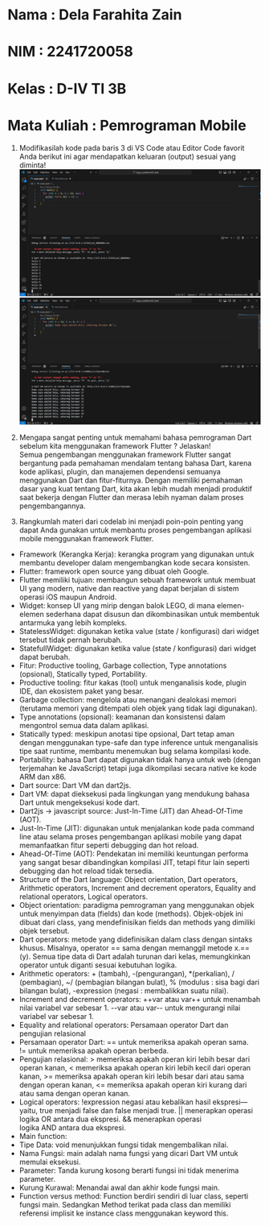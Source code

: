 # Nama        : Dela Farahita Zain
# NIM         : 2241720058
# Kelas       : D-IV TI 3B
# Mata Kuliah : Pemrograman Mobile

1. Modifikasilah kode pada baris 3 di VS Code atau Editor Code favorit Anda berikut ini agar mendapatkan keluaran (output) sesuai yang diminta! \
![alt text](image.png)
![alt text](image-1.png)

2. Mengapa sangat penting untuk memahami bahasa pemrograman Dart sebelum kita menggunakan framework Flutter ? Jelaskan! \
Semua pengembangan menggunakan framework Flutter sangat bergantung pada pemahaman mendalam tentang bahasa Dart, karena kode aplikasi, plugin, dan manajemen dependensi semuanya menggunakan Dart dan fitur-fiturnya. Dengan memiliki pemahaman dasar yang kuat tentang Dart, kita akan lebih mudah menjadi produktif saat bekerja dengan Flutter dan merasa lebih nyaman dalam proses pengembangannya.

3. Rangkumlah materi dari codelab ini menjadi poin-poin penting yang dapat Anda gunakan untuk membantu proses pengembangan aplikasi mobile menggunakan framework Flutter. 
- Framework (Kerangka Kerja): kerangka program yang digunakan untuk membantu developer dalam mengembangkan kode secara konsisten.
- Flutter: framework open source yang dibuat oleh Google.
- Flutter memiliki tujuan: membangun sebuah framework untuk membuat UI yang modern, native dan reactive yang dapat berjalan di sistem operasi iOS maupun Android.
- Widget: konsep UI yang mirip dengan balok LEGO, di mana elemen-elemen sederhana dapat disusun dan dikombinasikan untuk membentuk antarmuka yang lebih kompleks.
- StatelessWidget: digunakan ketika value (state / konfigurasi) dari widget tersebut tidak pernah berubah.
- StatefullWidget: digunakan ketika value (state / konfigurasi) dari widget dapat berubah.
- Fitur: Productive tooling, Garbage collection, Type annotations (opsional), Statically typed, Portability.
- Productive tooling: fitur kakas (tool) untuk menganalisis kode, plugin IDE, dan ekosistem paket yang besar.
- Garbage collection: mengelola atau menangani dealokasi memori (terutama memori yang ditempati oleh objek yang tidak lagi digunakan).
- Type annotations (opsional): keamanan dan konsistensi dalam mengontrol semua data dalam aplikasi.
- Statically typed: meskipun anotasi tipe opsional, Dart tetap aman dengan menggunakan type-safe dan type inference untuk menganalisis tipe saat runtime, membantu menemukan bug selama kompilasi kode.
- Portability: bahasa Dart dapat digunakan tidak hanya untuk web (dengan terjemahan ke JavaScript) tetapi juga dikompilasi secara native ke kode ARM dan x86.
- Dart source: Dart VM dan dart2js.
- Dart VM: dapat dieksekusi pada lingkungan yang mendukung bahasa Dart untuk mengeksekusi kode dart.
- Dart2js -> javascript source: Just-In-Time (JIT) dan Ahead-Of-Time (AOT).
- Just-In-Time (JIT): digunakan untuk menjalankan kode pada command line atau selama proses pengembangan aplikasi mobile yang dapat memanfaatkan fitur seperti debugging dan hot reload.
- Ahead-Of-Time (AOT): Pendekatan ini memiliki keuntungan performa yang sangat besar dibandingkan kompilasi JIT, tetapi fitur lain seperti debugging dan hot reload tidak tersedia.
- Structure of the Dart language: Object orientation, Dart operators, Arithmetic operators, Increment and decrement operators, Equality and relational operators, Logical operators.  
- Object orientation: paradigma pemrograman yang menggunakan objek untuk menyimpan data (fields) dan kode (methods). Objek-objek ini dibuat dari class, yang mendefinisikan fields dan methods yang dimiliki objek tersebut.
- Dart operators: metode yang didefinisikan dalam class dengan sintaks khusus. Misalnya, operator == sama dengan memanggil metode x.==(y). Semua tipe data di Dart adalah turunan dari kelas, memungkinkan operator untuk diganti sesuai kebutuhan logika. 
- Arithmetic operators: + (tambah), -(pengurangan), *(perkalian), / (pembagian), ~/ (pembagian bilangan bulat), % (modulus : sisa bagi dari bilangan bulat), -expression (negasi : membalikkan suatu nilai). 
- Increment and decrement operators: ++var atau var++ untuk menambah nilai variabel var sebesar 1. --var atau var-- untuk mengurangi nilai variabel var sebesar 1.
- Equality and relational operators: Persamaan operator Dart dan pengujian relasional
- Persamaan operator Dart: == untuk memeriksa apakah operan sama. != untuk memeriksa apakah operan berbeda.
- Pengujian relasional: > memeriksa apakah operan kiri lebih besar dari operan kanan, < memeriksa apakah operan kiri lebih kecil dari operan kanan, >= memeriksa apakah operan kiri lebih besar dari atau sama dengan operan kanan, <= memeriksa apakah operan kiri kurang dari atau sama dengan operan kanan.
- Logical operators: !expression negasi atau kebalikan hasil ekspresi—yaitu, true menjadi false dan false menjadi true. || menerapkan operasi logika OR antara dua ekspresi. && menerapkan operasi logika AND antara dua ekspresi.
- Main function: 
- Tipe Data: void menunjukkan fungsi tidak mengembalikan nilai.
- Nama Fungsi: main adalah nama fungsi yang dicari Dart VM untuk memulai eksekusi.
- Parameter: Tanda kurung kosong berarti fungsi ini tidak menerima parameter.
- Kurung Kurawal: Menandai awal dan akhir kode fungsi main.
- Function versus method: Function berdiri sendiri di luar class, seperti fungsi main. Sedangkan Method terikat pada class dan memiliki referensi implisit ke instance class menggunakan keyword this.